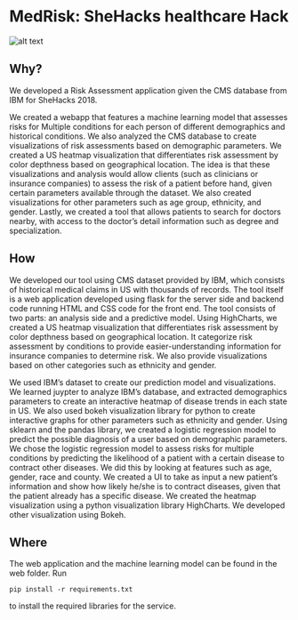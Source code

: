 # MedRisk: SheHacks healthcare Hack

![alt text](https://raw.githubusercontent.com/pkarnati2004/healthcare_shehacks/frontpage.png)

## Why?

We developed a Risk Assessment application given the CMS database from IBM for SheHacks 2018.

We created a webapp that features a machine learning model that assesses risks for Multiple conditions for each person of different demographics and historical conditions. We also analyzed the CMS database to create visualizations of risk assessments based on demographic parameters. We created a US heatmap visualization that differentiates risk assessment by color depthness based on geographical location. The idea is that these visualizations and analysis would allow clients (such as clinicians or insurance companies) to assess the risk of a patient before hand, given certain parameters available through the dataset. We also created visualizations for other parameters such as age group, ethnicity, and gender. Lastly, we created a tool that allows patients to search for doctors nearby, with access to the doctor’s detail information such as degree and specialization.

## How

We developed our tool using CMS dataset provided by IBM, which consists of historical medical claims in US with thousands of records. The tool itself is a web application developed using flask for the server side and backend code running HTML and CSS code for the front end. The tool consists of two parts: an analysis side and a predictive model. Using HighCharts, we created a US heatmap visualization that differentiates risk assessment by color depthness based on geographical location. It categorize risk assessment by conditions to provide easier-understanding information for insurance companies to determine risk. We also provide visualizations based on other categories such as ethnicity and gender.

We used IBM’s dataset to create our prediction model and visualizations. We learned juypter to analyze IBM’s database, and extracted demographics parameters to create an interactive heatmap of disease trends in each state in US. We also used bokeh visualization library for python to create interactive graphs for other parameters such as ethnicity and gender. Using sklearn and the pandas library, we created a logistic regression model to predict the possible diagnosis of a user based on demographic parameters. We chose the logistic regression model to assess risks for multiple conditions by predicting the likelihood of a patient with a certain disease to contract other diseases. We did this by looking at features such as age, gender, race and county. We created a UI to take as input a new patient’s information and show how likely he/she is to contract diseases, given that the patient already has a specific disease. We created the heatmap visualization using a python visualization library HighCharts. We developed other visualization using Bokeh.

## Where

The web application and the machine learning model can be found in the web folder. Run

```
pip install -r requirements.txt
```

to install the required libraries for the service.
